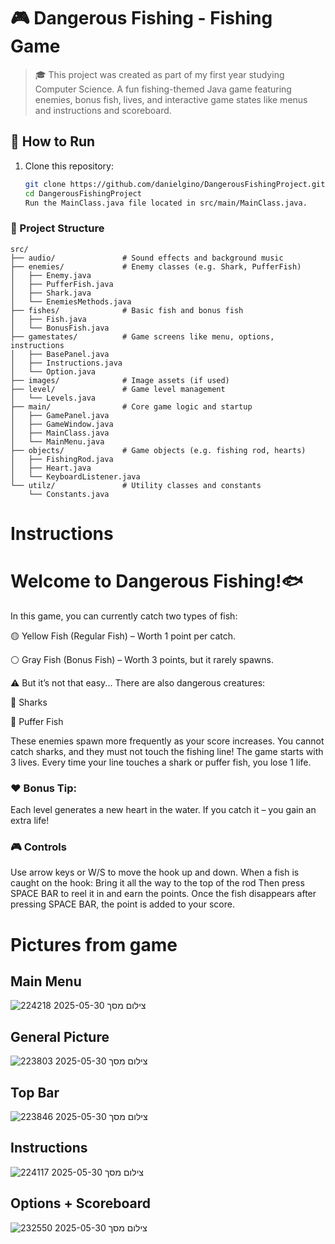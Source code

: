 # 🎮 Dangerous Fishing - Fishing Game
> 🎓 This project was created as part of my first year studying Computer Science.
A fun fishing-themed Java game featuring enemies, bonus fish, lives, and interactive game states like menus and instructions and scoreboard.

## 🚀 How to Run

1. Clone this repository:
   ```bash
   git clone https://github.com/danielgino/DangerousFishingProject.git
   cd DangerousFishingProject
   Run the MainClass.java file located in src/main/MainClass.java.

### 📂 Project Structure

```plaintext
src/
├── audio/               # Sound effects and background music
├── enemies/             # Enemy classes (e.g. Shark, PufferFish)
│   ├── Enemy.java
│   ├── PufferFish.java
│   ├── Shark.java
│   └── EnemiesMethods.java
├── fishes/              # Basic fish and bonus fish
│   ├── Fish.java
│   └── BonusFish.java
├── gamestates/          # Game screens like menu, options, instructions
│   ├── BasePanel.java
│   ├── Instructions.java
│   └── Option.java
├── images/              # Image assets (if used)
├── level/               # Game level management
│   └── Levels.java
├── main/                # Core game logic and startup
│   ├── GamePanel.java
│   ├── GameWindow.java
│   ├── MainClass.java
│   └── MainMenu.java
├── objects/             # Game objects (e.g. fishing rod, hearts)
│   ├── FishingRod.java
│   ├── Heart.java
│   └── KeyboardListener.java
└── utilz/               # Utility classes and constants
    └── Constants.java
```
# Instructions 
# Welcome to Dangerous Fishing!🐟
In this game, you can currently catch two types of fish:

🟡 Yellow Fish (Regular Fish) – Worth 1 point per catch.

⚪ Gray Fish (Bonus Fish) – Worth 3 points, but it rarely spawns.

⚠️ But it’s not that easy...
There are also dangerous creatures:

🦈 Sharks

🐡 Puffer Fish

These enemies spawn more frequently as your score increases.
You cannot catch sharks, and they must not touch the fishing line!
The game starts with 3 lives.
Every time your line touches a shark or puffer fish, you lose 1 life.

### ❤️ Bonus Tip:
Each level generates a new heart in the water.
If you catch it – you gain an extra life!

### 🎮 Controls
Use arrow keys or W/S to move the hook up and down.
When a fish is caught on the hook:
Bring it all the way to the top of the rod
Then press SPACE BAR to reel it in and earn the points.
Once the fish disappears after pressing SPACE BAR, the point is added to your score.

# Pictures from game
## Main Menu
![צילום מסך 2025-05-30 224218](https://github.com/user-attachments/assets/336815e9-dd33-4d18-83ac-22a9948e5a08)

## General Picture

![צילום מסך 2025-05-30 223803](https://github.com/user-attachments/assets/2505be94-2232-4586-bb7d-2bb97591e989)
## Top Bar


![צילום מסך 2025-05-30 223846](https://github.com/user-attachments/assets/0e82e9fe-b092-49b8-a2f9-36be2020d968)
## Instructions 
![צילום מסך 2025-05-30 224117](https://github.com/user-attachments/assets/94e69e14-4e6e-4517-b660-bd7066a57399)
## Options + Scoreboard

![צילום מסך 2025-05-30 232550](https://github.com/user-attachments/assets/e47c0ba8-a3d0-45f9-911a-2ba9cbdef2ac)
